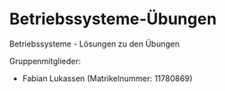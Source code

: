 # Betriebssysteme-Übungen

Betriebssysteme - Lösungen zu den Übungen

Gruppenmitglieder: 
- Fabian Lukassen (Matrikelnummer: 11780869)
